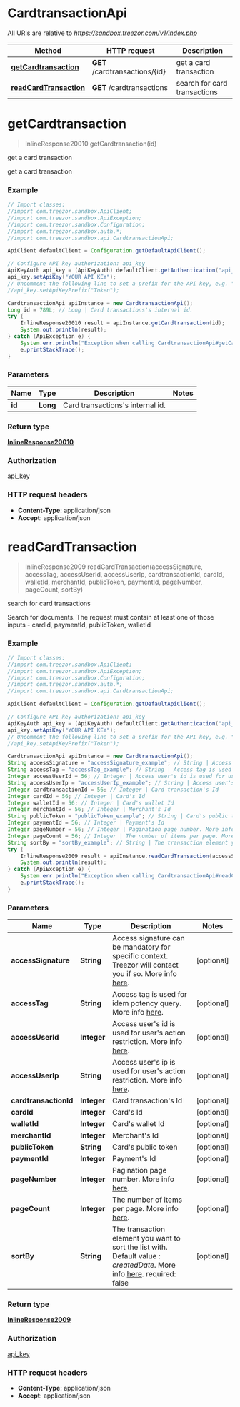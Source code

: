 # CardtransactionApi

All URIs are relative to *https://sandbox.treezor.com/v1/index.php*

Method | HTTP request | Description
------------- | ------------- | -------------
[**getCardtransaction**](CardtransactionApi.md#getCardtransaction) | **GET** /cardtransactions/{id} | get a card transaction
[**readCardTransaction**](CardtransactionApi.md#readCardTransaction) | **GET** /cardtransactions | search for card transactions


<a name="getCardtransaction"></a>
# **getCardtransaction**
> InlineResponse20010 getCardtransaction(id)

get a card transaction

get a card transaction

### Example
```java
// Import classes:
//import com.treezor.sandbox.ApiClient;
//import com.treezor.sandbox.ApiException;
//import com.treezor.sandbox.Configuration;
//import com.treezor.sandbox.auth.*;
//import com.treezor.sandbox.api.CardtransactionApi;

ApiClient defaultClient = Configuration.getDefaultApiClient();

// Configure API key authorization: api_key
ApiKeyAuth api_key = (ApiKeyAuth) defaultClient.getAuthentication("api_key");
api_key.setApiKey("YOUR API KEY");
// Uncomment the following line to set a prefix for the API key, e.g. "Token" (defaults to null)
//api_key.setApiKeyPrefix("Token");

CardtransactionApi apiInstance = new CardtransactionApi();
Long id = 789L; // Long | Card transactions's internal id.
try {
    InlineResponse20010 result = apiInstance.getCardtransaction(id);
    System.out.println(result);
} catch (ApiException e) {
    System.err.println("Exception when calling CardtransactionApi#getCardtransaction");
    e.printStackTrace();
}
```

### Parameters

Name | Type | Description  | Notes
------------- | ------------- | ------------- | -------------
 **id** | **Long**| Card transactions&#39;s internal id. |

### Return type

[**InlineResponse20010**](InlineResponse20010.md)

### Authorization

[api_key](../README.md#api_key)

### HTTP request headers

 - **Content-Type**: application/json
 - **Accept**: application/json

<a name="readCardTransaction"></a>
# **readCardTransaction**
> InlineResponse2009 readCardTransaction(accessSignature, accessTag, accessUserId, accessUserIp, cardtransactionId, cardId, walletId, merchantId, publicToken, paymentId, pageNumber, pageCount, sortBy)

search for card transactions

Search for documents. The request must contain at least one of those inputs - cardId, paymentId, publicToken, walletId

### Example
```java
// Import classes:
//import com.treezor.sandbox.ApiClient;
//import com.treezor.sandbox.ApiException;
//import com.treezor.sandbox.Configuration;
//import com.treezor.sandbox.auth.*;
//import com.treezor.sandbox.api.CardtransactionApi;

ApiClient defaultClient = Configuration.getDefaultApiClient();

// Configure API key authorization: api_key
ApiKeyAuth api_key = (ApiKeyAuth) defaultClient.getAuthentication("api_key");
api_key.setApiKey("YOUR API KEY");
// Uncomment the following line to set a prefix for the API key, e.g. "Token" (defaults to null)
//api_key.setApiKeyPrefix("Token");

CardtransactionApi apiInstance = new CardtransactionApi();
String accessSignature = "accessSignature_example"; // String | Access signature can be mandatory for specific context. Treezor will contact you if so. More info [here](https://agent.treezor.com/security-authentication). 
String accessTag = "accessTag_example"; // String | Access tag is used for idem potency query. More info [here](https://agent.treezor.com/basics). 
Integer accessUserId = 56; // Integer | Access user's id is used for user's action restriction. More info [here](https://agent.treezor.com/basics). 
String accessUserIp = "accessUserIp_example"; // String | Access user's ip is used for user's action restriction. More info [here](https://agent.treezor.com/basics). 
Integer cardtransactionId = 56; // Integer | Card transaction's Id
Integer cardId = 56; // Integer | Card's Id
Integer walletId = 56; // Integer | Card's wallet Id
Integer merchantId = 56; // Integer | Merchant's Id
String publicToken = "publicToken_example"; // String | Card's public token
Integer paymentId = 56; // Integer | Payment's Id
Integer pageNumber = 56; // Integer | Pagination page number. More info [here](https://agent.treezor.com/lists). 
Integer pageCount = 56; // Integer | The number of items per page. More info [here](https://agent.treezor.com/lists). 
String sortBy = "sortBy_example"; // String | The transaction element you want to sort the list with. Default value : _createdDate_. More info [here](https://agent.treezor.com/lists). required: false
try {
    InlineResponse2009 result = apiInstance.readCardTransaction(accessSignature, accessTag, accessUserId, accessUserIp, cardtransactionId, cardId, walletId, merchantId, publicToken, paymentId, pageNumber, pageCount, sortBy);
    System.out.println(result);
} catch (ApiException e) {
    System.err.println("Exception when calling CardtransactionApi#readCardTransaction");
    e.printStackTrace();
}
```

### Parameters

Name | Type | Description  | Notes
------------- | ------------- | ------------- | -------------
 **accessSignature** | **String**| Access signature can be mandatory for specific context. Treezor will contact you if so. More info [here](https://agent.treezor.com/security-authentication).  | [optional]
 **accessTag** | **String**| Access tag is used for idem potency query. More info [here](https://agent.treezor.com/basics).  | [optional]
 **accessUserId** | **Integer**| Access user&#39;s id is used for user&#39;s action restriction. More info [here](https://agent.treezor.com/basics).  | [optional]
 **accessUserIp** | **String**| Access user&#39;s ip is used for user&#39;s action restriction. More info [here](https://agent.treezor.com/basics).  | [optional]
 **cardtransactionId** | **Integer**| Card transaction&#39;s Id | [optional]
 **cardId** | **Integer**| Card&#39;s Id | [optional]
 **walletId** | **Integer**| Card&#39;s wallet Id | [optional]
 **merchantId** | **Integer**| Merchant&#39;s Id | [optional]
 **publicToken** | **String**| Card&#39;s public token | [optional]
 **paymentId** | **Integer**| Payment&#39;s Id | [optional]
 **pageNumber** | **Integer**| Pagination page number. More info [here](https://agent.treezor.com/lists).  | [optional]
 **pageCount** | **Integer**| The number of items per page. More info [here](https://agent.treezor.com/lists).  | [optional]
 **sortBy** | **String**| The transaction element you want to sort the list with. Default value : _createdDate_. More info [here](https://agent.treezor.com/lists). required: false | [optional]

### Return type

[**InlineResponse2009**](InlineResponse2009.md)

### Authorization

[api_key](../README.md#api_key)

### HTTP request headers

 - **Content-Type**: application/json
 - **Accept**: application/json

